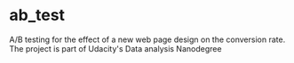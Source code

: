 # ab_test
A/B testing for the effect of a new web page design on the conversion rate. The project is part of Udacity's Data analysis Nanodegree 
